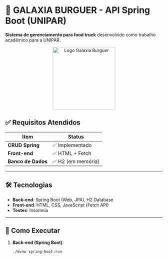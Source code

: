 # 🍔 GALAXIA BURGUER - API Spring Boot (UNIPAR)  

**Sistema de gerenciamento para food truck** desenvolvido como trabalho acadêmico para a UNIPAR.  

<div align="center">
  <img src="https://www.canva.com/design/DAGoGSf3M7w/PMsP4o1eLzG9ukM7T4Lq2A/view?utm_content=DAGoGSf3M7w&utm_campaign=designshare&utm_medium=link2&utm_source=uniquelinks&utlId=h112bf4232e" width="200" alt="Logo Galaxia Burguer">
</div>

## ✅ Requisitos Atendidos  
| Item               | Status         |  
|--------------------|---------------|  
| **CRUD Spring**    | ✅ Implementado |  
| **Front-end**      | ✅ HTML + Fetch |  
| **Banco de Dados** | ✅ H2 (em memória) |  

---

## 🛠️ Tecnologias  
- **Back-end**: Spring Boot (Web, JPA), H2 Database  
- **Front-end**: HTML, CSS, JavaScript (Fetch API)  
- **Testes**: Insomnia  

---

## 🚀 Como Executar  
1. **Back-end (Spring Boot)**:  
   ```bash
   ./mvnw spring-boot:run
